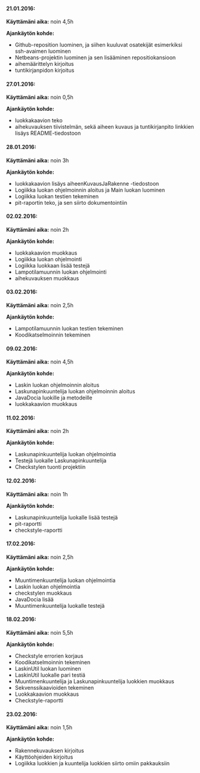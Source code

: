 #### **21.01.2016:**

**Käyttämäni aika:** noin 4,5h

**Ajankäytön kohde:** 
- Github-reposition luominen, ja siihen kuuluvat osatekijät esimerkiksi ssh-avaimen luominen
- Netbeans-projektin luominen ja sen lisääminen repositiokansioon
- aihemäärittelyn kirjoitus
- tuntikirjanpidon kirjoitus

#### **27.01.2016:**

**Käyttämäni aika:** noin 0,5h

**Ajankäytön kohde:** 
- luokkakaavion teko
- aihekuvauksen tiivistelmän, sekä aiheen kuvaus ja tuntikirjanpito linkkien lisäys README-tiedostoon

#### **28.01.2016:**

**Käyttämäni aika:** noin 3h

**Ajankäytön kohde:** 
- luokkakaavion lisäys aiheenKuvausJaRakenne -tiedostoon
- Logiikka luokan ohjelmoinnin aloitus ja Main luokan luominen
- Logiikka luokan testien tekeminen
- pit-raportin teko, ja sen siirto dokumentointiin

#### **02.02.2016:**

**Käyttämäni aika:** noin 2h

**Ajankäytön kohde:** 
- luokkakaavion muokkaus
- Logiikka luokan ohjelmointi
- Logiikka luokkaan lisää testejä
- Lampotilamuunnin luokan ohjelmointi
- aihekuvauksen muokkaus

#### **03.02.2016:**

**Käyttämäni aika:** noin 2,5h

**Ajankäytön kohde:** 
- Lampotilamuunnin luokan testien tekeminen
- Koodikatselmoinnin tekeminen

#### **09.02.2016:**

**Käyttämäni aika:** noin 4,5h

**Ajankäytön kohde:** 
- Laskin luokan ohjelmoinnin aloitus
- Laskunapinkuuntelija luokan ohjelmoinnin aloitus
- JavaDocia luokille ja metodeille
- luokkakaavion muokkaus

#### **11.02.2016:**

**Käyttämäni aika:** noin 2h

**Ajankäytön kohde:** 
- Laskunapinkuuntelija luokan ohjelmointia
- Testejä luokalle Laskunapinkuuntelija
- Checkstylen tuonti projektiin

#### **12.02.2016:**

**Käyttämäni aika:** noin 1h

**Ajankäytön kohde:** 
- Laskunapinkuuntelija luokalle lisää testejä
- pit-raportti
- checkstyle-raportti

#### **17.02.2016:**

**Käyttämäni aika:** noin 2,5h

**Ajankäytön kohde:** 
- Muuntimenkuuntelija luokan ohjelmointia
- Laskin luokan ohjelmointia
- checkstylen muokkaus
- JavaDocia lisää
- Muuntimenkuuntelija luokalle testejä

#### **18.02.2016:**

**Käyttämäni aika:** noin 5,5h

**Ajankäytön kohde:** 
- Checkstyle errorien korjaus
- Koodikatselmoinnin tekeminen
- LaskinUtil luokan luominen
- LaskinUtil luokalle pari testiä
- Muuntimenkuuntelija ja Laskunapinkuuntelija luokkien muokkaus
- Sekvenssikaavioiden tekeminen
- Luokkakaavion muokkaus
- Checkstyle-raportti

#### **23.02.2016:**

**Käyttämäni aika:** noin 1,5h

**Ajankäytön kohde:** 
- Rakennekuvauksen kirjoitus
- Käyttöohjeiden kirjoitus
- Logiikka luokkien ja kuuntelija luokkien siirto omiin pakkauksiin
